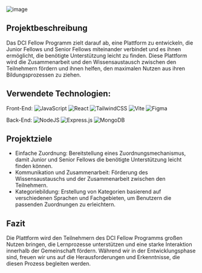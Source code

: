 ![image](https://github.com/user-attachments/assets/f104bfe7-05e4-410f-98dc-cd1bb4a0e8bd)

## Projektbeschreibung

Das DCI Fellow Programm zielt darauf ab, eine Plattform zu entwickeln, die Junior Fellows und Senior Fellows miteinander verbindet und es ihnen ermöglicht, die benötigte Unterstützung leicht zu finden. Diese Plattform wird die Zusammenarbeit und den Wissensaustausch zwischen den Teilnehmern fördern und ihnen helfen, den maximalen Nutzen aus ihren Bildungsprozessen zu ziehen.

## Verwendete Technologien:

Front-End: ![JavaScript](https://img.shields.io/badge/javascript-%23323330.svg?style=flat&logo=javascript&logoColor=%23F7DF1E) ![React](https://img.shields.io/badge/react-%2320232a.svg?style=flat&logo=react&logoColor=%2361DAFB) ![TailwindCSS](https://img.shields.io/badge/tailwindcss-%2338B2AC.svg?style=flat&logo=tailwind-css&logoColor=white) ![Vite](https://img.shields.io/badge/vite-%23323330.svg?style=flat&logo=vite&logoColor=%23F7DF1E) ![Figma](https://img.shields.io/badge/Figma-F24E1E?style=flat&logo=figma&logoColor=white)

Back-End: ![NodeJS](https://img.shields.io/badge/node.js-6DA55F?style=flat&logo=node.js&logoColor=white) ![Express.js](https://img.shields.io/badge/express.js-%23404d59.svg?style=flat&logo=express&logoColor=%2361DAFB) ![MongoDB](https://img.shields.io/badge/MongoDB-4EA94B?style=flat&logo=mongodb&logoColor=white)

## Projektziele

* Einfache Zuordnung: Bereitstellung eines Zuordnungsmechanismus, damit Junior und Senior Fellows die benötigte Unterstützung leicht finden können.
* Kommunikation und Zusammenarbeit: Förderung des Wissensaustauschs und der Zusammenarbeit zwischen den Teilnehmern.
* Kategoriebildung: Erstellung von Kategorien basierend auf verschiedenen Sprachen und Fachgebieten, um Benutzern die passenden Zuordnungen zu erleichtern.

## Fazit

Die Plattform wird den Teilnehmern des DCI Fellow Programms großen Nutzen bringen, die Lernprozesse unterstützen und eine starke Interaktion innerhalb der Gemeinschaft fördern. Während wir in der Entwicklungsphase sind, freuen wir uns auf die Herausforderungen und Erkenntnisse, die diesen Prozess begleiten werden.

